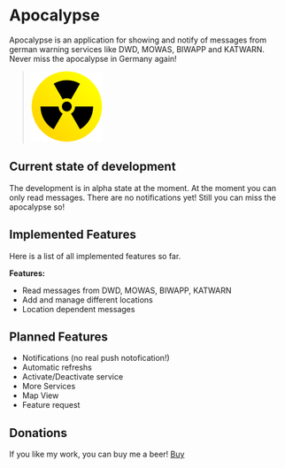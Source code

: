 # Apocalypse

Apocalypse is an application for showing and notify of messages from german warning services like DWD, MOWAS, BIWAPP and KATWARN.
Never miss the apocalypse in Germany again!

>![](icons/128x128/harbour-apocalypse.png)


## Current state of development

The development is in alpha state at the moment. At the moment you can only read messages. There are no notifications yet! Still you can miss the apocalypse so!

## Implemented Features
Here is a list of all implemented features so far.

**Features:**

- Read messages from DWD, MOWAS, BIWAPP, KATWARN
- Add and manage different locations
- Location dependent messages

## Planned Features

- Notifications (no real push notofication!)
- Automatic refreshs
- Activate/Deactivate service
- More Services
- Map View
- Feature request


## Donations

If you like my work, you can buy me a beer! [Buy](https://www.paypal.com/paypalme/nubecula/1)